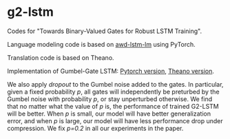 # g2-lstm
Codes for "Towards Binary-Valued Gates for Robust LSTM Training".

Language modeling code is based on [awd-lstm-lm](https://github.com/salesforce/awd-lstm-lm) using PyTorch.

Translation code is based on Theano.

Implementation of Gumbel-Gate LSTM: [Pytorch version](language-modeling/g2_lstm.py), [Theano version](machine-translation/libs/layers/stochastic_lstm.py).

We also apply *dropout* to the Gumbel noise added to the gates. In particular, given a fixed probability *p*, all gates will independently be preturbed by the Gumbel noise with probability *p*, or stay unperturbed otherwise. We find that no matter what the value of *p* is, the performance of trained G2-LSTM will be better. When *p* is small, our model will have better generalization error, and when *p* is large, our model will have less performance drop under compression. We fix *p=0.2* in all our experiments in the paper.
